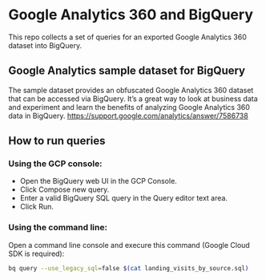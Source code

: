 # Google Analytics 360 and BigQuery

This repo collects a set of queries for an exported Google Analytics 360 dataset into BigQuery.


## Google Analytics sample dataset for BigQuery

The sample dataset provides an obfuscated Google Analytics 360 dataset that can be accessed via BigQuery. It’s a great way to look at business data and experiment and learn the benefits of analyzing Google Analytics 360 data in BigQuery.
https://support.google.com/analytics/answer/7586738


## How to run queries

### Using the GCP console:

- Open the BigQuery web UI in the GCP Console.
- Click Compose new query.
- Enter a valid BigQuery SQL query in the Query editor text area.
- Click Run.


### Using the command line:

Open a command line console and execure this command (Google Cloud SDK is required):
```bash
bq query --use_legacy_sql=false $(cat landing_visits_by_source.sql)
```
